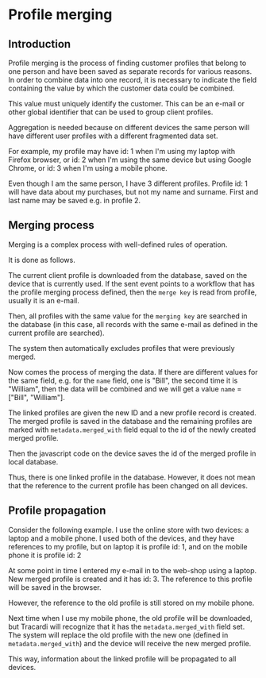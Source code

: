 # Profile merging

## Introduction

Profile merging is the process of finding customer profiles that belong to one person and have been saved as separate
records for various reasons. In order to combine data into one record, it is necessary to indicate the field containing
the value by which the customer data could be combined.

This value must uniquely identify the customer. This can be an e-mail or other global identifier that can be used to
group client profiles.

Aggregation is needed because on different devices the same person will have different user profiles with a different
fragmented data set.

For example, my profile may have id: 1 when I'm using my laptop with Firefox browser, or id: 2 when I'm using the same
device but using Google Chrome, or id: 3 when I'm using a mobile phone.

Even though I am the same person, I have 3 different profiles. Profile id: 1 will have data about my purchases, but not
my name and surname. First and last name may be saved e.g. in profile 2.

## Merging process

Merging is a complex process with well-defined rules of operation.

It is done as follows.

The current client profile is downloaded from the database, saved on the device that is currently used. If the sent
event points to a workflow that has the profile merging process defined, then the `merge key` is read from profile,
usually it is an e-mail.

Then, all profiles with the same value for the `merging key` are searched in the database (in this case, all records
with the same e-mail as defined in the current profile are searched).

The system then automatically excludes profiles that were previously merged.

Now comes the process of merging the data. If there are different values for the same field, e.g. for the `name` field,
one is "Bill", the second time it is "William", then the data will be combined and we will get a value `name`
= ["Bill", "William"].

The linked profiles are given the new ID and a new profile record is created. The merged profile is saved in the
database and the remaining profiles are marked with `metadata.merged_with` field equal to the id of the newly created merged
profile.

Then the javascript code on the device saves the id of the merged profile in local database.

Thus, there is one linked profile in the database. However, it does not mean that the reference to the current profile
has been changed on all devices.

## Profile propagation

Consider the following example. I use the online store with two devices:
a laptop and a mobile phone. I used both of the devices, and they have references to my profile, but on laptop it is
profile id: 1, and on the mobile phone it is profile id: 2

At some point in time I entered my e-mail in to the web-shop using a laptop. New merged profile is created and it has id: 3. The
reference to this profile will be saved in the browser.

However, the reference to the old profile is still stored on my mobile phone.

Next time when I use my mobile phone, the old profile will be downloaded, but Tracardi will recognize that it has the
`metadata.merged_with` field set. The system will replace the old profile with the new one (defined in `metadata.merged_with`)
and the device will receive the new merged profile.

This way, information about the linked profile will be propagated to all devices.
 